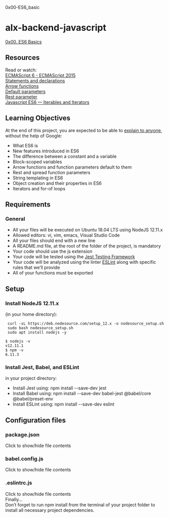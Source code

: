 0x00-ES6_basic  
# alx-backend-javascript  
[0x00. ES6 Basics](https://intranet.alxswe.com/projects/1224#task-11563)  
## Resources  
Read or watch:  
[ECMAScript 6 - ECMAScript 2015](https://intranet.alxswe.com/rltoken/NW1dFLFExQ12_hD8yvkV3A)  
[Statements and declarations](https://intranet.alxswe.com/rltoken/sroRUsUvOZV28V99MHDenw)  
[Arrow functions](https://intranet.alxswe.com/rltoken/N2WLylppCtkkX3YFFtyUHw)  
[Default parameters](https://intranet.alxswe.com/rltoken/kbw9gMO6sdeOKAY23SYVgA)  
[Rest parameter](https://intranet.alxswe.com/rltoken/erZfCvacuGVk9z1CQlJvYQ)  
[Javascript ES6 — Iterables and Iterators](https://intranet.alxswe.com/rltoken/JBRaxZsT3mwIGkG6MxeTTg)  
## Learning Objectives  
At the end of this project, you are expected to be able to [explain to anyone](https://fs.blog/feynman-learning-technique/), without the help of Google:  
+ What ES6 is  
+ New features introduced in ES6
+ The difference between a constant and a variable
+ Block-scoped variables
+ Arrow functions and function parameters default to them
+ Rest and spread function parameters
+ String templating in ES6
+ Object creation and their properties in ES6
+ Iterators and for-of loops  
## Requirements  
### General  
+ All your files will be executed on Ubuntu 18.04 LTS using NodeJS 12.11.x
+ Allowed editors: vi, vim, emacs, Visual Studio Code
+ All your files should end with a new line
+ A README.md file, at the root of the folder of the project, is mandatory
+ Your code should use the js extension
+ Your code will be tested using the [Jest Testing Framework](https://intranet.alxswe.com/rltoken/ECZpKsJ3fm1qRA7lDyhd_Q)
+ Your code will be analyzed using the linter [ESLint](https://intranet.alxswe.com/rltoken/Ttd9w5jERwTErJW3DDbVoQ) along with specific rules that we’ll provide
+ All of your functions must be exported  
## Setup  
### Install NodeJS 12.11.x  
(in your home directory):  
```
 curl -sL https://deb.nodesource.com/setup_12.x -o nodesource_setup.sh  
 sudo bash nodesource_setup.sh  
 sudo apt install nodejs -y
```
```
$ nodejs -v  
v12.11.1  
$ npm -v  
6.11.3  
```
### Install Jest, Babel, and ESLint  
in your project directory:  
+ Install Jest using: npm install --save-dev jest  
+ Install Babel using: npm install --save-dev babel-jest @babel/core @babel/preset-env
+ Install ESLint using: npm install --save-dev eslint
## Configuration files  
### package.json  
Click to show/hide file contents
### babel.config.js  
Click to show/hide file contents
### .eslintrc.js  
Click to show/hide file contents  
Finally…  
Don’t forget to run npm install from the terminal of your project folder to install all necessary project dependencies.
